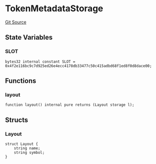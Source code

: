 # TokenMetadataStorage
[Git Source](https://github.com/0xStation/0xrails/blob/7b2d3363f0d5023623fd16114b60a38cf52ce246/src/cores/TokenMetadata/TokenMetadataStorage.sol)


## State Variables
### SLOT

```solidity
bytes32 internal constant SLOT = 0x4f2e116bc9c7d925ed26e4ecc4178db33477c50c415adbd68f1ed8f0d8dace00;
```


## Functions
### layout


```solidity
function layout() internal pure returns (Layout storage l);
```

## Structs
### Layout

```solidity
struct Layout {
    string name;
    string symbol;
}
```

